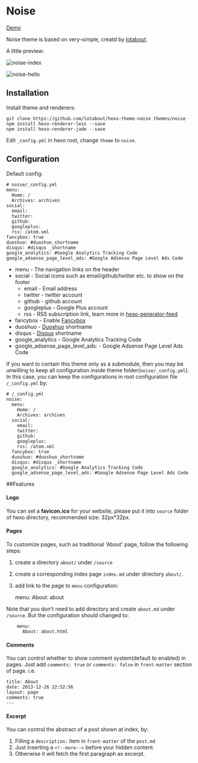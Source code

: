 # Noise

[Demo](http://lotabout.github.io/hexo-theme-noise/)

Noise theme is based on very-simple, creatd by [lotabout](https://github.com/lotabout).

A little preview:

![noise-index](https://cloud.githubusercontent.com/assets/1527040/17722037/97b09bd2-6461-11e6-81f7-990c0bc269f1.png)

![noise-hello](https://cloud.githubusercontent.com/assets/1527040/17722048/b50f6af0-6461-11e6-9169-f3ed402161f3.png)


## Installation

Install theme and renderers:

```
git clone https://github.com/lotabout/hexo-theme-noise themes/noise
npm install hexo-renderer-less --save
npm install hexo-renderer-jade --save
```

Edit `_config.yml` in hexo root, change `theme` to `noise`.

## Configuration
Default config:

```
# noise/_config.yml
menu:
  Home: /
  Archives: archives
social:
  email:
  twitter:
  github:
  googleplus:
  rss: /atom.xml
fancybox: true
duoshuo: #duoshuo_shortname
disqus: #disqus _shortname
google_analytics: #Google Analytics Tracking Code
google_adsense_page_level_ads: #Google Adsense Page Level Ads Code
```

- menu - The navigation links on the header
- social - Social icons such as email/github/twitter etc. to show on the footer
  - email - Email address
  - twitter - twitter account
  - github - github account
  - googleplus - Google Plus account
  - rss - RSS subscription link, learn more in [hexo-generator-feed](https://github.com/hexojs/hexo-generator-feed)
- fancybox - Enable [Fancybox](http://fancyapps.com/fancybox/)
- duoshuo - [Duoshuo](http://duoshuo.com) shortname
- disqus - [Disqus](https://disqus.com) shortname
- google_analytics - Google Analytics Tracking Code
- google_adsense_page_level_ads: - Google Adsense Page Level Ads Code

If you want to contain this theme only as a submodule, then you may be
unwilling to keep all configuration inside theme
folder(`noise/_config.yml`). In this case, you can keep the
configurations in root configuration file `/_config.yml` by:

```
# /_config.yml
noise:
  menu:
    Home: /
    Archives: archives
  social:
    email:
    twitter:
    github:
    googleplus:
    rss: /atom.xml
  fancybox: true
  duoshuo: #duoshuo_shortname
  disqus: #disqus _shortname
  google_analytics: #Google Analytics Tracking Code
  google_adsense_page_level_ads: #Google Adsense Page Level Ads Code
```

##Features

#### Logo
You can set a **favicon.ico** for your website, please put it into  `source` folder of hexo directory, recommended size: 32px*32px.

#### Pages

To customize pages, such as traditional 'About' page, follow the following
steps:

1. create a directory `about/` under `/source`
2. create a corresponding index page `index.md` under directory `about/`.
3. add link to the page to `menu` configuration:

    menu:
      About: about

Note that you don't need to add directory and create `about.md` under
`/source`. But the configuration should changed to:

```
    menu:
      About: about.html
```

#### Comments

You can control whether to show comment system(default to enabled) in pages.
Just add `comments: true` or `comments: false` in `front-matter` section of
page. i.e.

```
title: About
date: 2013-12-26 22:52:56
layout: page
comments: true
---
```

#### Excerpt
You can control the abstract of a post shown at index, by:

1. Filling a `description:` item in `front-matter` of the `post.md`
2. Just inserting a `<!--more-->` before your hidden content.
3. Otherwise it will fetch the first paragraph as excerpt.
